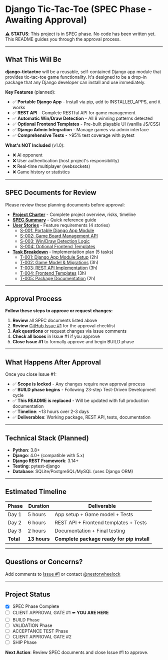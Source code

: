 # Django Tic-Tac-Toe (SPEC Phase - Awaiting Approval)

⚠️ **STATUS**: This project is in SPEC phase. No code has been written yet.
This README guides you through the approval process.

---

## What This Will Be

**django-tictactoe** will be a reusable, self-contained Django app module that provides tic-tac-toe game functionality. It's designed to be a drop-in package that any Django developer can install and use immediately.

**Key Features** (planned):
- ✅ **Portable Django App** - Install via pip, add to INSTALLED_APPS, and it works
- ✅ **REST API** - Complete RESTful API for game management
- ✅ **Automatic Win/Draw Detection** - All 8 winning patterns detected
- ✅ **Optional Frontend Templates** - Pre-built playable UI (vanilla JS/CSS)
- ✅ **Django Admin Integration** - Manage games via admin interface
- ✅ **Comprehensive Tests** - >95% test coverage with pytest

**What's NOT Included** (v1.0):
- ❌ AI opponent
- ❌ User authentication (host project's responsibility)
- ❌ Real-time multiplayer (websockets)
- ❌ Game history or statistics

---

## SPEC Documents for Review

Please review these planning documents before approval:

- **[Project Charter](planning/PROJECT_CHARTER.md)** - Complete project overview, risks, timeline
- **[SPEC Summary](planning/SPEC_SUMMARY.md)** - Quick reference guide
- **[User Stories](planning/stories/)** - Feature requirements (4 stories)
  - [S-001: Portable Django App Module](planning/stories/S-001-django-app-module.md)
  - [S-002: Game Board Management API](planning/stories/S-002-game-board-api.md)
  - [S-003: Win/Draw Detection Logic](planning/stories/S-003-win-draw-detection.md)
  - [S-004: Optional Frontend Templates](planning/stories/S-004-frontend-templates.md)
- **[Task Breakdown](planning/tasks/)** - Implementation plan (5 tasks)
  - [T-001: Django App Module Setup](planning/tasks/T-001-app-module-setup.md) (2h)
  - [T-002: Game Model & Migrations](planning/tasks/T-002-game-model-migrations.md) (3h)
  - [T-003: REST API Implementation](planning/tasks/T-003-rest-api-implementation.md) (3h)
  - [T-004: Frontend Templates](planning/tasks/T-004-frontend-templates.md) (3h)
  - [T-005: Package Documentation](planning/tasks/T-005-package-documentation.md) (2h)

---

## Approval Process

**Follow these steps to approve or request changes:**

1. **Review** all SPEC documents listed above
2. **Review** [GitHub Issue #1](https://github.com/nestorwheelock/django-tictactoe/issues/1) for the approval checklist
3. **Ask questions** or request changes via issue comments
4. **Check all boxes** in Issue #1 if you approve
5. **Close Issue #1** to formally approve and begin BUILD phase

---

## What Happens After Approval

Once you close Issue #1:

- ✅ **Scope is locked** - Any changes require new approval process
- ✅ **BUILD phase begins** - Following 23-step Test-Driven Development cycle
- ✅ **This README is replaced** - Will be updated with full production documentation
- ✅ **Timeline**: ~13 hours over 2-3 days
- ✅ **Deliverables**: Working package, REST API, tests, documentation

---

## Technical Stack (Planned)

- **Python**: 3.8+
- **Django**: 4.0+ (compatible with 5.x)
- **Django REST Framework**: 3.14+
- **Testing**: pytest-django
- **Database**: SQLite/PostgreSQL/MySQL (uses Django ORM)

---

## Estimated Timeline

| Phase | Duration | Deliverable |
|-------|----------|-------------|
| Day 1 | 5 hours | App setup + Game model + Tests |
| Day 2 | 6 hours | REST API + Frontend templates + Tests |
| Day 3 | 2 hours | Documentation + Final testing |
| **Total** | **13 hours** | **Complete package ready for pip install** |

---

## Questions or Concerns?

Add comments to [Issue #1](https://github.com/nestorwheelock/django-tictactoe/issues/1) or contact [@nestorwheelock](https://github.com/nestorwheelock)

---

## Project Status

- [x] SPEC Phase Complete
- [ ] CLIENT APPROVAL GATE #1 ⬅️ **YOU ARE HERE**
- [ ] BUILD Phase
- [ ] VALIDATION Phase
- [ ] ACCEPTANCE TEST Phase
- [ ] CLIENT APPROVAL GATE #2
- [ ] SHIP Phase

**Next Action**: Review SPEC documents and close Issue #1 to approve.
